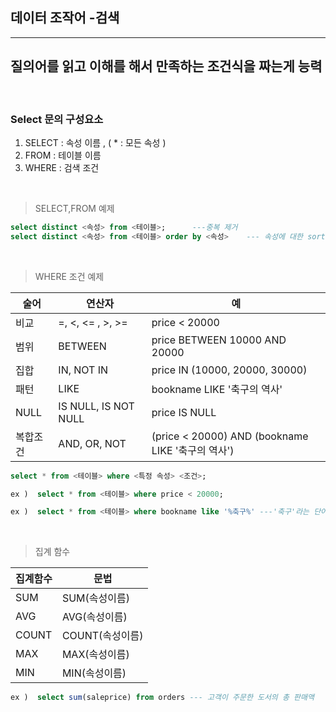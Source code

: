 ## 데이터 조작어 -검색
---
## 질의어를 읽고 이해를 해서 만족하는 조건식을 짜는게 능력

<br>

### Select 문의 구성요소
1. SELECT :  속성 이름 ,  ( * : 모든 속성 )
2. FROM : 테이블 이름
3. WHERE : 검색 조건

<br>

>SELECT,FROM 예제 


```sql
select distinct <속성> from <테이블>;      ---중복 제거
select distinct <속성> from <테이블> order by <속성>    --- 속성에 대한 sort
```
<br>

>WHERE 조건 예제

|술어|연산자|예|
|--|--|--|
|비교|=, <, <= , >, >=|price < 20000|
|범위|BETWEEN|price BETWEEN 10000 AND 20000|
|집합|IN, NOT IN|price IN (10000, 20000, 30000)|
|패턴|LIKE|bookname LIKE '축구의 역사'|
|NULL|IS NULL, IS NOT NULL|price IS NULL|
|복합조건|AND, OR, NOT|(price < 20000) AND (bookname LIKE '축구의 역사')|

```sql
select * from <테이블> where <특정 속성> <조건>;

ex )  select * from <테이블> where price < 20000;

ex )  select * from <테이블> where bookname like '%축구%' ---'축구'라는 단어를 포함한 모든 bookname;
``` 

<br>

>집계 함수

|집계함수|문법|
|--|--|
|SUM|SUM(속성이름)|
|AVG|AVG(속성이름)|
|COUNT|COUNT(속성이름)|
|MAX|MAX(속성이름)|
|MIN|MIN(속성이름)|

```sql
ex )  select sum(saleprice) from orders --- 고객이 주문한 도서의 총 판매액
``` 
